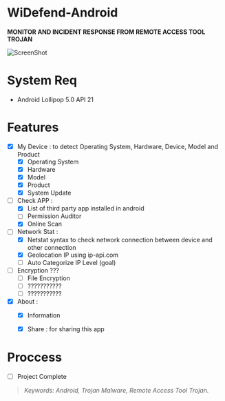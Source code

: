 # WiDefend-Android

**MONITOR AND INCIDENT RESPONSE FROM REMOTE ACCESS TOOL TROJAN**



![ScreenShot](https://github.com/wishihab/WiDefend-Android/blob/master/WiDifendAndroids.PNG)

# System Req

- Android Lollipop 5.0 API 21

# Features

- [x] My Device : to detect Operating System, Hardware, Device, Model and Product
	- [x] Operating System
	- [x] Hardware
	- [x] Model
	- [x] Product
	- [x] System Update
- [ ] Check APP : 
	- [x] List of third party app installed in android
	- [ ] Permission Auditor
	- [x] Online Scan
- [ ] Network Stat :
	- [x] Netstat syntax to check network connection between device and other connection
	- [x] Geolocation IP using ip-api.com
	- [ ] Auto Categorize IP Level (goal)
	
- [ ] Encryption ???
	- [ ] File Encryption
	- [ ] ???????????
	- [ ] ???????????

- [x] About : 
	- [x] Information
	- [x] Share : for sharing this app




# Proccess

- [ ] Project Complete


> *Keywords: Android, Trojan Malware, Remote Access Tool Trojan.*

